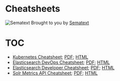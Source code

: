 # Cheatsheets
![Sematext](https://sematext.com/wp-content/uploads/2017/01/octi-footer-circle.png) Brought to you by [Sematext](https://sematext.com/)

# TOC
- [Kubernetes Cheatsheet](kubernetes-cheatsheet.md); [PDF](https://sematext.com/wp-content/uploads/2017/04/kubernetes-cheatsheet.pdf); [HTML](https://sematext.com/kubernetes/cheatsheet/)
- [Elasticsearch DevOps Cheatsheet](elasticsearch-devops-cheatsheet.md); [PDF](https://sematext.com/wp-content/uploads/2017/05/elasticsearch-devops-cheat-sheet-sematext.pdf); [HTML](https://sematext.com/resources/elasticsearch-devops-cheat-sheet/)
- [Elasticsearch Developer Cheatsheet](elasticsearch-developer-cheatsheet.md); [PDF](https://sematext.com/wp-content/uploads/2017/05/elasticsearch-developer-cheat-sheet-sematext.pdf); [HTML](https://sematext.com/resources/elasticsearch-developer-cheat-sheet/)
- [Solr Metrics API Cheatsheet](solr-metrics-api-cheatsheet.md); [PDF](https://sematext.com/solr-api-metrics-cheat-sheet/); [HTML](https://sematext.com/resources/solr-metrics-api-cheat-sheet/)
